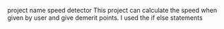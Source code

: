 project name speed detector
This project can calculate the speed when given by user and give demerit points.
I used the if else statements